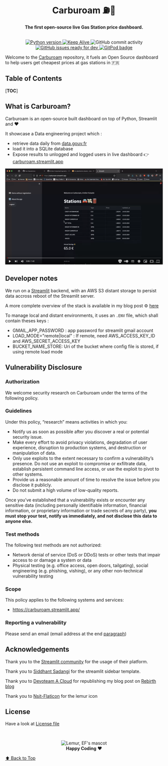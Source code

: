 <div align="center">
  <br>
  <h1>Carburoam ⛽💸</h1>
  <strong>The first open-source live Gas Station price dashboard.</strong>
</div>
<br>
<p align="center">
 <!-- add python version badge -->
  <a href="https://github.com/Emilien-Foissotte/carburoam/blob/main/Pipfile">
    <img src="https://img.shields.io/badge/python-3.11-red?logo=python" alt="Python version">
  </a>
  <a href="https://github.com/emilien-foissotte/carburoam/actions/workflows/keep-alive.yml">
    <img src="https://github.com/forem/forem/actions/workflows/keep-alive.yml/badge.svg" alt="Keep Alive">
  </a>
  <img src="https://img.shields.io/github/commit-activity/w/emilien-foissotte/carburoam" alt="GitHub commit activity">
  <a href="https://github.com/emilien-foissotte/carburoam/issues?q=is%3Aissue+is%3Aopen+label%3A%22ready+for+dev%22">
    <img src="https://img.shields.io/github/issues/emilien-foissotte/carburoam/ready for dev" alt="GitHub issues ready for dev">
  </a>
  <a href="https://carburoam.streamlit.app/demo">
    <img src="https://img.shields.io/badge/etl-automated-blue?logo=python" alt="GitPod badge">
  </a>
</p>

Welcome to the [Carburoam](https://carburoam.streamlit.app/about) repository, it fuels
an Open Source dashboard to help users get cheapest prices at gas stations in 🇫🇷

## Table of Contents

[__TOC__]

## What is Carburoam?

Carburoam is an open-source built dashboard on top of Python, Streamlit and ❤️

It showcase a Data engineering project which :

- retrieve data daily from [data.gouv.fr](https://www.data.gouv.fr/fr/datasets/prix-des-carburants-en-france-flux-instantane-v2-amelioree/)
- load it into a SQLite database
- Expose results to unlogged and logged users in live dashboard 👉 [carburoam.streamlit.app](https://carburoam.streamlit.app/)

[![Watch the video](medias/videocover.png)](https://www.youtube.com/embed/Hdzx-nRAvdI)

## Developer notes

We run on a [Streamlit](https://streamlit.io/) backend, with an AWS S3 distant storage to persist
data accross reboot of the Streamlit server.

A more complete overview of the stack is available in my blog post
⚙️ [here](https://emilien-foissotte.github.io/posts/posts/2024/05/streamlit-gas-stations/?utm_campaign=GasWebApp)

To manage local and distant environments, it uses an `.ENV` file, which shall contain theses keys :

- GMAIL_APP_PASSWORD : app password for streamlit gmail account
- LOAD_MODE="remote|local" : If remote, need AWS_ACCESS_KEY_ID and AWS_SECRET_ACCESS_KEY
- BUCKET_NAME_STORE: Uri of the bucket where config file is stored, if using remote load mode

## Vulnerability Disclosure

### Authorization

We welcome security research on Carburoam under the terms of the following policy.

### Guidelines

Under this policy, “research” means activities in which you:

- Notify us as soon as possible after you discover a real or potential security issue.
- Make every effort to avoid privacy violations, degradation of user experience, disruption to production systems, and destruction or manipulation of data.
- Only use exploits to the extent necessary to confirm a vulnerability’s presence. Do not use an exploit to compromise or exfiltrate data, establish persistent command line access, or use the exploit to pivot to other systems.
- Provide us a reasonable amount of time to resolve the issue before you disclose it publicly.
- Do not submit a high volume of low-quality reports.

Once you’ve established that a vulnerability exists or encounter any sensitive data (including personally identifiable information, financial information, or proprietary information or trade secrets of any party), **you must stop your test, notify us immediately, and not disclose this data to anyone else.**

### Test methods

The following test methods are not authorized:

- Network denial of service (DoS or DDoS) tests or other tests that impair access to or damage a system or data
- Physical testing (e.g. office access, open doors, tailgating), social engineering (e.g. phishing, vishing), or any other non-technical vulnerability testing

### Scope

This policy applies to the following systems and services:

- https://carburoam.streamlit.app/

### Reporting a vulnerability

Please send an email (email address at the end [paragraph](https://emilien-foissotte.github.io/me/))

## Acknowledgements

Thank you to the [Streamlit community](https://streamlit.io/) for the
usage of their platform.

Thank you to [Siddhant Sadangi](https://github.com/SiddhantSadangi) for the streamlit sidebar template.

Thank you to [Devoteam A Cloud](https://acloud.devoteam.com/) for republishing my blog post on [Rebirth blog](https://rebirth.devoteam.com/2024/06/25/data-pipeline-etl-streamlit/)

Thank you to [Nsit-Flaticon](https://www.flaticon.com/free-icons/lemur) for the lemur icon

## License

Have a look at [License file](https://github.com/Emilien-Foissotte/carburoam/blob/main/LICENSE.txt)

<br>

<p align="center">
  <img alt="Lemur, EF's mascot" width="250px" src="medias/lemur.png">
  <br>
  <strong>Happy Coding</strong> ❤️
</p>

[⬆ Back to Top](#table-of-contents)
